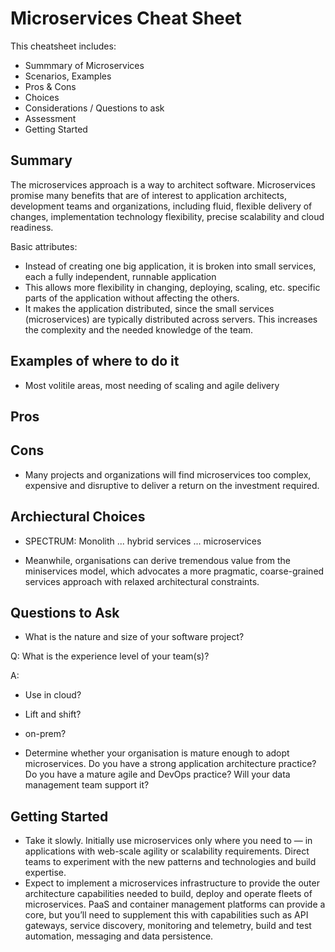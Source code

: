 # Microservices Cheat Sheet

This cheatsheet includes:

* Summmary of Microservices
* Scenarios, Examples
* Pros & Cons
* Choices
* Considerations / Questions to ask
* Assessment
* Getting Started

## Summary

The microservices approach is a way to architect software. Microservices promise many benefits that are of interest to application architects, development teams and organizations, including fluid, flexible delivery of changes, implementation technology flexibility, precise scalability and cloud readiness.

Basic attributes:

* Instead of creating one big application, it is broken into small services, each a fully independent, runnable application
* This allows more flexibility in changing, deploying, scaling, etc. specific parts of the application without affecting the others. 
* It makes the application distributed, since the small services (microservices) are typically distributed across servers. This increases the complexity and the needed knowledge of the team.

## Examples of where to do it

* Most volitile areas, most needing of scaling and agile delivery

## Pros

## Cons

* Many projects and organizations will find microservices too complex, expensive and disruptive to deliver a return on the investment required.

## Archiectural Choices

* SPECTRUM: Monolith ... hybrid services ...  microservices

* Meanwhile, organisations can derive tremendous value from the miniservices model, which advocates a more pragmatic, coarse-grained services approach with relaxed architectural constraints. 

## Questions to Ask

- What is the nature and size of your software project? 

Q: What is the experience level of your team(s)?

A:

  - Use in cloud?
  - Lift and shift?
  - on-prem?


- Determine whether your organisation is mature enough to adopt microservices. Do you have a strong application architecture practice? Do you have a mature agile and DevOps practice? Will your data management team support it?

## Getting Started

* Take it slowly. Initially use microservices only where you need to — in applications with web-scale agility or scalability requirements. Direct teams to experiment with the new patterns and technologies and build expertise.
* Expect to implement a microservices infrastructure to provide the outer architecture capabilities needed to build, deploy and operate fleets of microservices. PaaS and container management platforms can provide a core, but you’ll need to supplement this with capabilities such as API gateways, service discovery, monitoring and telemetry, build and test automation, messaging and data persistence.
